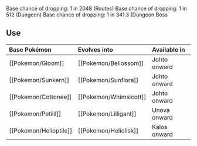 Base chance of dropping: 1 in 2048 (Routes)
Base chance of dropping: 1 in 512 (Dungeon)
Base chance of dropping: 1 in 341.3 (Dungeon Boss

## Use
Base Pokémon |Evolves into |Available in
:---|:---|:---
[[Pokemon/Gloom]] |[[Pokemon/Bellossom]] |Johto onward
[[Pokemon/Sunkern]] |[[Pokemon/Sunflora]] |Johto onward
[[Pokemon/Cottonee]] |[[Pokemon/Whimsicott]] |Johto onward
[[Pokemon/Petilil]] |[[Pokemon/Lilligant]] |Unova onward
[[Pokemon/Helioptile]] |[[Pokemon/Heliolisk]] |Kalos onward
